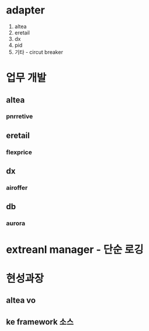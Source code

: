 # adapter
1. altea
2. eretail
3. dx
4. pid
5. 기타 - circut breaker

# 업무 개발
## altea
### pnrretive
## eretail
### flexprice
## dx
### airoffer
## db
### aurora
# extreanl manager - 단순 로깅
# 현성과장
## altea vo
## ke framework 소스
